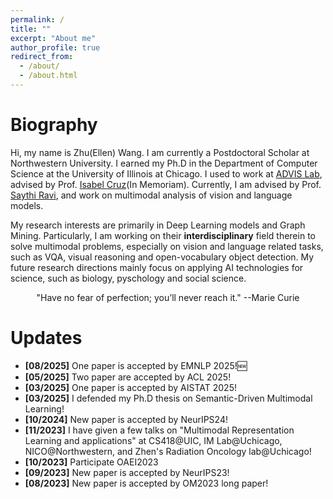 ```yaml
---
permalink: /
title: ""
excerpt: "About me"
author_profile: true
redirect_from: 
  - /about/
  - /about.html
---
```

Biography
======
Hi, my name is Zhu(Ellen) Wang. I am currently a Postdoctoral Scholar at Northwestern University. I earned my Ph.D in the Department of Computer Science at the University of Illinois at Chicago. I used to work at [ADVIS Lab](https://www.cs.uic.edu/~ifc/advis.html), advised by Prof. [Isabel Cruz](https://www.cs.uic.edu/Cruz/)(In Memoriam). Currently, I am advised by Prof. [Saythi Ravi](https://sathya-uic.github.io/), and work on multimodal analysis of vision and language models.

My research interests are primarily in Deep Learning models and Graph Mining. Particularly, I am working on their **interdisciplinary** field therein to solve multimodal problems, especially on vision and language related tasks, such as VQA, visual reasoning and open-vocabulary object detection. My future research directions mainly focus on applying AI technologies for science, such as biology, pyschology and social science.

<center>"Have no fear of perfection; you’ll never reach it." --Marie Curie</center>

# Updates
* **[08/2025]** One paper is accepted by EMNLP 2025!🆕
* **[05/2025]** Two paper are accepted by ACL 2025!
* **[03/2025]** One paper is accepted by AISTAT 2025!
* **[03/2025]** I defended my Ph.D thesis on Semantic-Driven Multimodal Learning!
* **[10/2024]** New paper is accepted by NeurIPS24!
* **[11/2023]** I have given a few talks on "Multimodal Representation Learning and applications" at CS418@UIC, IM Lab@Uchicago, NICO@Northwestern, and Zhen's Radiation Oncology lab@Uchicago!
* **[10/2023]** Participate OAEI2023
* **[09/2023]** New paper is accepted by NeurIPS23! 
* **[08/2023]** New paper is accepted by OM2023 long paper!

